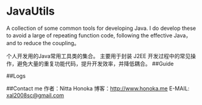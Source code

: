 # JavaUtils
A collection of some common tools for developing Java.
I do develop these to avoid a large of repeating function code, following the effective Java，and to reduce the coupling。

个人开发用的Java常用工具类的集合。
主要用于封装 J2EE 开发过程中的常见操作，避免大量的重复功能代码，提升开发效率，并降低耦合。
##Guide

##Logs

##Contact me
作者：Nitta Honoka
博客：http://www.honoka.me
E-MAIL: xal2008sc@gmail.com  
